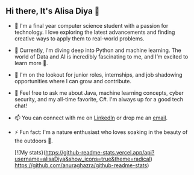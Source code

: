 ## Hi there, It's Alisa Diya 🌸

- 🔭 I'm a final year computer science student with a passion for technology. I love exploring the latest advancements and finding creative ways to apply them to real-world problems.
- 🌱 Currently, I'm diving deep into Python and machine learning. The world of Data and AI is incredibly fascinating to me, and I’m excited to learn more 🤖.
- 👯 I'm on the lookout for junior roles, internships, and job shadowing opportunities where I can grow and contribute.
- 💬 Feel free to ask me about Java, machine learning concepts, cyber security, and my all-time favorite, C#. I'm always up for a good tech chat!
- 📫 You can connect with me on [LinkedIn](https://www.linkedin.com/in/alisadiyathool/) or drop me an [email](alisadiyathool@gmail.com).
- ⚡ Fun fact: I'm a nature enthusiast who loves soaking in the beauty of the outdoors 🌳.

  [![My stats}(https://github-readme-stats.vercel.app/api?username=alisaDiya&show_icons=true&theme=radical)
https://github.com/anuraghazra/github-readme-stats)
  
